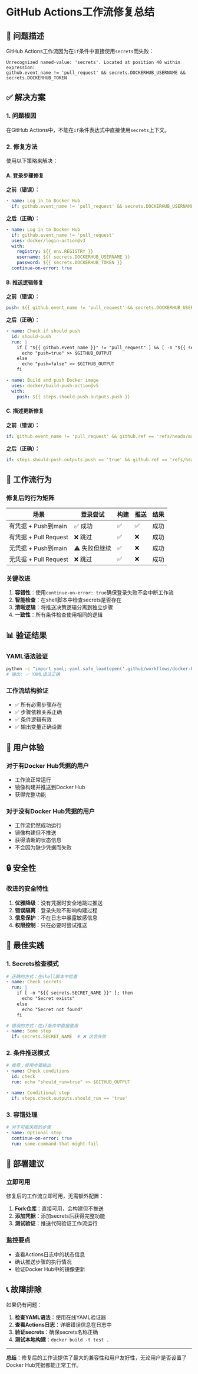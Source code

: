 # GitHub Actions工作流修复总结

## 🚨 问题描述

GitHub Actions工作流因为在`if`条件中直接使用`secrets`而失败：

```
Unrecognized named-value: 'secrets'. Located at position 40 within expression: 
github.event_name != 'pull_request' && secrets.DOCKERHUB_USERNAME && secrets.DOCKERHUB_TOKEN
```

## ✅ 解决方案

### 1. 问题根因
在GitHub Actions中，不能在`if`条件表达式中直接使用`secrets`上下文。

### 2. 修复方法
使用以下策略来解决：

#### A. 登录步骤修复
**之前（错误）：**
```yaml
- name: Log in to Docker Hub
  if: github.event_name != 'pull_request' && secrets.DOCKERHUB_USERNAME && secrets.DOCKERHUB_TOKEN
```

**之后（正确）：**
```yaml
- name: Log in to Docker Hub
  if: github.event_name != 'pull_request'
  uses: docker/login-action@v3
  with:
    registry: ${{ env.REGISTRY }}
    username: ${{ secrets.DOCKERHUB_USERNAME }}
    password: ${{ secrets.DOCKERHUB_TOKEN }}
  continue-on-error: true
```

#### B. 推送逻辑修复
**之前（错误）：**
```yaml
push: ${{ github.event_name != 'pull_request' && secrets.DOCKERHUB_USERNAME && secrets.DOCKERHUB_TOKEN }}
```

**之后（正确）：**
```yaml
- name: Check if should push
  id: should-push
  run: |
    if [ "${{ github.event_name }}" != "pull_request" ] && [ -n "${{ secrets.DOCKERHUB_USERNAME }}" ] && [ -n "${{ secrets.DOCKERHUB_TOKEN }}" ]; then
      echo "push=true" >> $GITHUB_OUTPUT
    else
      echo "push=false" >> $GITHUB_OUTPUT
    fi

- name: Build and push Docker image
  uses: docker/build-push-action@v5
  with:
    push: ${{ steps.should-push.outputs.push }}
```

#### C. 描述更新修复
**之前（错误）：**
```yaml
if: github.event_name != 'pull_request' && github.ref == 'refs/heads/main' && secrets.DOCKERHUB_USERNAME && secrets.DOCKERHUB_TOKEN
```

**之后（正确）：**
```yaml
if: steps.should-push.outputs.push == 'true' && github.ref == 'refs/heads/main'
```

## 🔧 工作流行为

### 修复后的行为矩阵

| 场景 | 登录尝试 | 构建 | 推送 | 结果 |
|------|---------|------|------|------|
| 有凭据 + Push到main | ✅ 成功 | ✅ | ✅ | 成功 |
| 有凭据 + Pull Request | ❌ 跳过 | ✅ | ❌ | 成功 |
| 无凭据 + Push到main | ⚠️ 失败但继续 | ✅ | ❌ | 成功 |
| 无凭据 + Pull Request | ❌ 跳过 | ✅ | ❌ | 成功 |

### 关键改进

1. **容错性**：使用`continue-on-error: true`确保登录失败不会中断工作流
2. **智能检查**：在shell脚本中检查secrets是否存在
3. **清晰逻辑**：将推送决策逻辑分离到独立步骤
4. **一致性**：所有条件检查使用相同的逻辑

## 📊 验证结果

### YAML语法验证
```bash
python -c "import yaml; yaml.safe_load(open('.github/workflows/docker-build.yml', 'r', encoding='utf-8')); print('✅ YAML语法正确')"
# 输出: ✅ YAML语法正确
```

### 工作流结构验证
- ✅ 所有必需步骤存在
- ✅ 步骤依赖关系正确
- ✅ 条件逻辑有效
- ✅ 输出变量正确设置

## 🎯 用户体验

### 对于有Docker Hub凭据的用户
- 工作流正常运行
- 镜像构建并推送到Docker Hub
- 获得完整功能

### 对于没有Docker Hub凭据的用户
- 工作流仍然成功运行
- 镜像构建但不推送
- 获得清晰的状态信息
- 不会因为缺少凭据而失败

## 🔒 安全性

### 改进的安全特性
1. **优雅降级**：没有凭据时安全地跳过推送
2. **错误隔离**：登录失败不影响构建过程
3. **信息保护**：不在日志中暴露敏感信息
4. **权限控制**：只在必要时尝试推送

## 📝 最佳实践

### 1. Secrets检查模式
```yaml
# 正确的方式：在shell脚本中检查
- name: Check secrets
  run: |
    if [ -n "${{ secrets.SECRET_NAME }}" ]; then
      echo "Secret exists"
    else
      echo "Secret not found"
    fi

# 错误的方式：在if条件中直接使用
- name: Some step
  if: secrets.SECRET_NAME  # ❌ 这会失败
```

### 2. 条件推送模式
```yaml
# 推荐：使用步骤输出
- name: Check conditions
  id: check
  run: echo "should_run=true" >> $GITHUB_OUTPUT

- name: Conditional step
  if: steps.check.outputs.should_run == 'true'
```

### 3. 容错处理
```yaml
# 对于可能失败的步骤
- name: Optional step
  continue-on-error: true
  run: some-command-that-might-fail
```

## 🚀 部署建议

### 立即可用
修复后的工作流立即可用，无需额外配置：

1. **Fork仓库**：直接可用，会构建但不推送
2. **添加凭据**：添加secrets后获得完整功能
3. **测试验证**：推送代码验证工作流运行

### 监控要点
- 查看Actions日志中的状态信息
- 确认推送步骤的执行情况
- 验证Docker Hub中的镜像更新

## 📞 故障排除

如果仍有问题：

1. **检查YAML语法**：使用在线YAML验证器
2. **查看Actions日志**：详细错误信息在日志中
3. **验证secrets**：确保secrets名称正确
4. **测试本地构建**：`docker build -t test .`

---

**总结**：修复后的工作流提供了最大的兼容性和用户友好性，无论用户是否设置了Docker Hub凭据都能正常工作。
